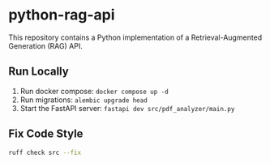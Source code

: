 # python-rag-api

This repository contains a Python implementation of a Retrieval-Augmented Generation (RAG) API.

## Run Locally

1. Run docker compose: `docker compose up -d`
2. Run migrations: `alembic upgrade head`
3. Start the FastAPI server: `fastapi dev src/pdf_analyzer/main.py`

## Fix Code Style

```bash
ruff check src --fix
```